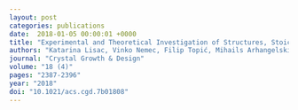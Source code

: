 ```yaml
---
layout: post
categories: publications
date:  2018-01-05 00:00:01 +0000
title: "Experimental and Theoretical Investigation of Structures, Stoichiometric Diversity, and Bench Stability of Cocrystals with a Volatile Halogen Bond Donor"
authors: "Katarina Lisac, Vinko Nemec, Filip Topić, Mihails Arhangelskis, Poppy Hindle, Ricky Tran, Igor Huskić, Andrew J. Morris, Tomislav Friščić, and Dominik Cinčić"
journal: "Crystal Growth & Design"
volume: "18 (4)"
pages: "2387-2396"
year: "2018"
doi: "10.1021/acs.cgd.7b01808"
---
```

